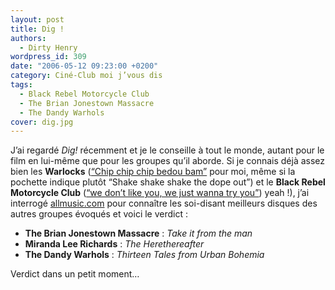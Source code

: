 ```yaml
---
layout: post
title: Dig !
authors:
  - Dirty Henry
wordpress_id: 309
date: "2006-05-12 09:23:00 +0200"
category: Ciné-Club moi j’vous dis
tags:
  - Black Rebel Motorcycle Club
  - The Brian Jonestown Massacre
  - The Dandy Warhols
cover: dig.jpg
---
```


J’ai regardé _Dig!_ récemment et je le conseille à tout le monde, autant pour le
film en lui-même que pour les groupes qu’il aborde. Si je connais déjà assez
bien les **Warlocks** ([“Chip chip chip bedou bam”][1] pour moi, même si la
pochette indique plutôt “Shake shake shake the dope out”) et le **Black Rebel
Motorcycle Club** ([“we don’t like you, we just wanna try you”][2]) yeah !),
j’ai interrogé [allmusic.com][3] pour connaître les soi-disant meilleurs disques
des autres groupes évoqués et voici le verdict :

- **The Brian Jonestown Massacre** : _Take it from the man_
- **Miranda Lee Richards** : _The Herethereafter_
- **The Dandy Warhols** : _Thirteen Tales from Urban Bohemia_

Verdict dans un petit moment…

[1]:
  https://open.spotify.com/track/3nmQxkBTXaRuDs7rRTYgoB
  "The Warlocks - Shake The Dope Out"
[2]:
  https://open.spotify.com/track/5KFxoL3MW5MxEo0NafSvKe
  "Black Rebel Motorcycle Club - Stop"
[3]: https://www.allmusic.com
